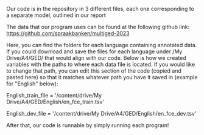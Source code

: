 Our code is in the repository in 3 different files, each one corresponding to a separate model, outlined in our report



The data that our program uses can be found at the following github link:  https://github.com/spraakbanken/multiged-2023

Here, you can find the folders for each language containing annotated data. If you could download and save the files for each language under /My Drive/A4/GED/ that would align with our code. Below is how we created variables with the paths to where each data file is located. If you would like to change that path, you can edit this section of the code (copied and pasted here) so that it matches whatever path you have it saved in (example for "English" below):

English_train_file = '/content/drive/My Drive/A4/GED/English/en_fce_train.tsv'

English_dev_file = '/content/drive/My Drive/A4/GED/English/en_fce_dev.tsv'


After that, our code is runnable by simply running each program!
